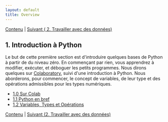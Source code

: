 ```yaml
---
layout: default
title: Overview
---
```


[Contenu](../Contenu.html) \| [Suivant ( 2. Travailler avec des données)](../Jour_02/00_Overview.html)

## 1. Introduction à Python

Le but de cette première section est d'introduire quelques bases de Python à partir de
du niveau zéro. En commençant par rien, vous apprendrez à modifier, exécuter,
et déboguer les petits programmes. Nous dirons quelques sur [Colaboratory](https://colab.research.google.com/notebooks/welcome.ipynb?hl=fr), suivi d'une introduction à Python. Nous aborderons, pour commencer, le concept de variables, de leur type et des opérations admissibles pour les types numériques. 

* [1.0 Sur Colab](0_Sur-Colab.html)
* [1.1 Python en bref](1_Python-en-bref.html)
* [1.2 Variables, Types et Opérations](2_Variables-Types-Opérations.html)


[Contenu](../Contenu.html) \| [Suivant (2. Travailler avec des données)](../Jour_02/00_Overview.html)
